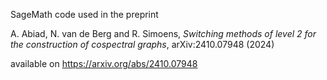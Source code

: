 SageMath code used in the preprint

A. Abiad, N. van de Berg and R. Simoens, *Switching methods of level 2 for the construction of cospectral graphs*, arXiv:2410.07948 (2024)

available on https://arxiv.org/abs/2410.07948
